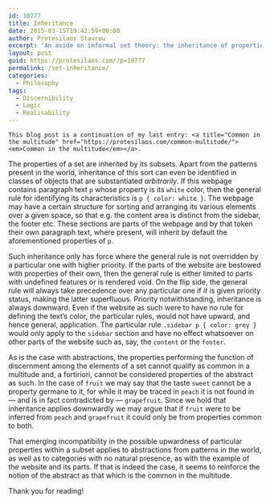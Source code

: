 ```yaml
---
id: 10777
title: Inheritance
date: 2015-03-15T19:42:59+00:00
author: Protesilaos Stavrou
excerpt: 'An aside on informal set theory: the inheritance of properties.'
layout: post
guid: https://protesilaos.com/?p=10777
permalink: /set-inheritance/
categories:
  - Philosophy
tags:
  - Discernibility
  - Logic
  - Realisability
---
```

`This blog post is a continuation of my last entry: <a title="Common in the multitude" href="https://protesilaos.com/common-multitude/"><em>Common in the multitude</em></a>.`

The properties of a set are inherited by its subsets. Apart from the patterns present in the world, inheritance of this sort can even be identified in classes of objects that are substantiated _arbitrarily_. If this webpage contains paragraph text `p` whose property is its `white` color, then the general rule for identifying its characteristics is `p { color: white }`. The webpage may have a certain structure for sorting and arranging its various elements over a given space, so that e.g. the content area is distinct from the sidebar, the footer etc. These sections are parts of the webpage and by that token their own paragraph text, where present, will inherit by default the aforementioned properties of `p`.

Such inheritance only has force where the general rule is not overridden by a particular one with higher priority. If the parts of the website are bestowed with properties of their own, then the general rule is either limited to parts with undefined features or is rendered void. On the flip side, the general rule will always take precedence over any particular one if _it_ is given priority status, making the latter superfluous. Priority notwithstanding, inheritance is always downward. Even if the website as such were to have no rule for defining the text’s color, the particular rules, would not have upward, and hence general, application. The particular rule `.sidebar p { color: grey }` would only apply to the `sidebar` section and have no effect whatsoever on other parts of the website such as, say, the `content` or the `footer`.

As is the case with abstractions, the properties performing the function of discernment among the elements of a set cannot qualify as common in a multitude and, a fortiriori, cannot be considered properties of the abstract as such. In the case of `fruit` we may say that the taste `sweet` cannot be a property germane to it, for while it may be traced in `peach` it is not found in — and is in fact contradicted by — `grapefruit`. Since we hold that inheritance applies downwardly we may argue that if `fruit` were to be inferred from `peach` and `grapefruit` it could only be from properties common to both.

That emerging incompatibility in the possible upwardness of particular properties within a subset applies to abstractions from patterns in the world, as well as to categories with no natural presence, as with the example of the website and its parts. If that is indeed the case, it seems to reinforce the notion of the abstract as that which is the common in the multitude.

Thank you for reading!